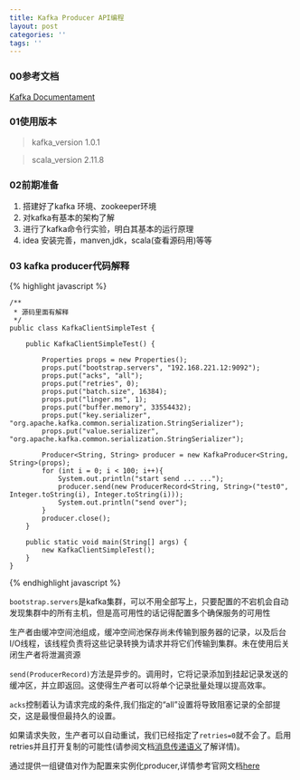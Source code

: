 ```yaml
---
title: Kafka Producer API编程
layout: post
categories: ''
tags: ''
---
```

### 00参考文档
[Kafka Documentament](http://kafka.apache.org/documentation/ "kafka官网文档")

### 01使用版本  
    
> kafka_version 1.0.1  
 
> scala_version 2.11.8

### 02前期准备
1. 搭建好了kafka 环境、zookeeper环境  
2. 对kafka有基本的架构了解
3. 进行了kafka命令行实验，明白其基本的运行原理
4. idea 安装完善，manven,jdk，scala(查看源码用)等等

### 03 kafka producer代码解释 

{% highlight javascript %}

	/**
	 * 源码里面有解释
	 */
	public class KafkaClientSimpleTest {
	
	    public KafkaClientSimpleTest() {
	
	        Properties props = new Properties();
	        props.put("bootstrap.servers", "192.168.221.12:9092");
	        props.put("acks", "all");
	        props.put("retries", 0);
	        props.put("batch.size", 16384);
	        props.put("linger.ms", 1);
	        props.put("buffer.memory", 33554432);
	        props.put("key.serializer", "org.apache.kafka.common.serialization.StringSerializer");
	        props.put("value.serializer", "org.apache.kafka.common.serialization.StringSerializer");
	
	        Producer<String, String> producer = new KafkaProducer<String, String>(props);
	        for (int i = 0; i < 100; i++){
	            System.out.println("start send ... ...");
	            producer.send(new ProducerRecord<String, String>("test0", Integer.toString(i), Integer.toString(i)));
	            System.out.println("send over");
	        }
	        producer.close();
	    }
	
	    public static void main(String[] args) {
	        new KafkaClientSimpleTest();
	    }
	}

{% endhighlight javascript %}

<!--more-->
`bootstrap.servers`是kafka集群，可以不用全部写上，只要配置的不宕机会自动发现集群中的所有主机，但是高可用性的话记得配置多个确保服务的可用性  

生产者由缓冲空间池组成，缓冲空间池保存尚未传输到服务器的记录，以及后台I/O线程，该线程负责将这些记录转换为请求并将它们传输到集群。未在使用后关闭生产者将泄漏资源  

`send(ProducerRecord)`方法是异步的。调用时，它将记录添加到挂起记录发送的缓冲区，并立即返回。这使得生产者可以将单个记录批量处理以提高效率。  

`acks`控制着认为请求完成的条件,我们指定的“all”设置将导致阻塞记录的全部提交，这是最慢但最持久的设置。  

如果请求失败，生产者可以自动重试，我们已经指定了<code>retries=0</code>就不会了。启用retries并且打开复制的可能性(请参阅文档<a href=" http://kafka.apache.org/document.html #semantic ">消息传递语义</a>了解详情)。  

通过提供一组键值对作为配置来实例化producer,详情参考官网文档<a href="http://kafka.apache.org/documentation.html#producerconfigs">here</a>